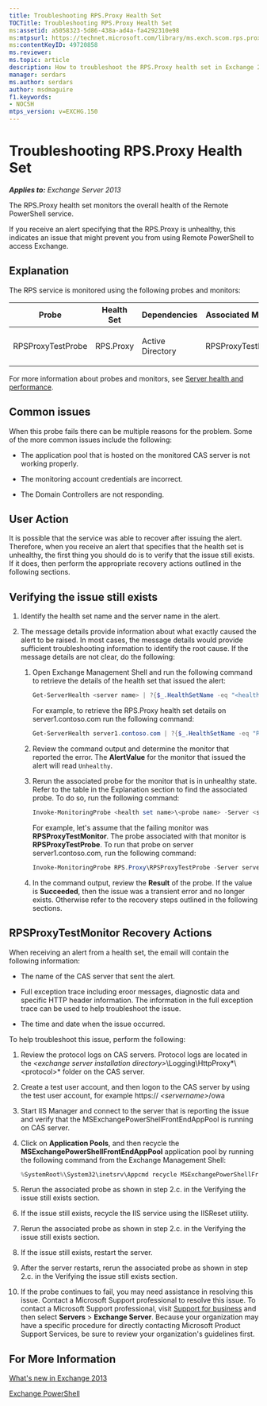```yaml
---
title: Troubleshooting RPS.Proxy Health Set
TOCTitle: Troubleshooting RPS.Proxy Health Set
ms:assetid: a5058323-5d86-438a-ad4a-fa4292310e98
ms:mtpsurl: https://technet.microsoft.com/library/ms.exch.scom.rps.proxy(v=EXCHG.150)
ms:contentKeyID: 49720858
ms.reviewer:
ms.topic: article
description: How to troubleshoot the RPS.Proxy health set in Exchange 2013
manager: serdars
ms.author: serdars
author: msdmaguire
f1.keywords:
- NOCSH
mtps_version: v=EXCHG.150
---
```


# Troubleshooting RPS.Proxy Health Set

_**Applies to:** Exchange Server 2013_

The RPS.Proxy health set monitors the overall health of the Remote PowerShell service.

If you receive an alert specifying that the RPS.Proxy is unhealthy, this indicates an issue that might prevent you from using Remote PowerShell to access Exchange.

## Explanation

The RPS service is monitored using the following probes and monitors:

<table>
<colgroup>
<col/>
<col/>
<col/>
<col/>
</colgroup>
<thead>
<tr class="header">
<th>Probe</th>
<th>Health Set</th>
<th>Dependencies</th>
<th>Associated Monitors</th>
</tr>
</thead>
<tbody>
<tr class="odd">
<td><p>RPSProxyTestProbe</p></td>
<td><p>RPS.Proxy</p></td>
<td><p>Active Directory</p></td>
<td><p>RPSProxyTestMonitor</p></td>
</tr>
</tbody>
</table>

For more information about probes and monitors, see [Server health and performance](../../server-health-and-performance-exchange-2013-help.md).

## Common issues

When this probe fails there can be multiple reasons for the problem. Some of the more common issues include the following:

- The application pool that is hosted on the monitored CAS server is not working properly.

- The monitoring account credentials are incorrect.

- The Domain Controllers are not responding.

## User Action

It is possible that the service was able to recover after issuing the alert. Therefore, when you receive an alert that specifies that the health set is unhealthy, the first thing you should do is to verify that the issue still exists. If it does, then perform the appropriate recovery actions outlined in the following sections.

## Verifying the issue still exists

1. Identify the health set name and the server name in the alert.

2. The message details provide information about what exactly caused the alert to be raised. In most cases, the message details would provide sufficient troubleshooting information to identify the root cause. If the message details are not clear, do the following:

   1. Open Exchange Management Shell and run the following command to retrieve the details of the health set that issued the alert:

      ```powershell
      Get-ServerHealth <server name> | ?{$_.HealthSetName -eq "<health set name>"}
      ```

      For example, to retrieve the RPS.Proxy health set details on server1.contoso.com run the following command:

      ```powershell
      Get-ServerHealth server1.contoso.com | ?{$_.HealthSetName -eq "RPS.Proxy"}
      ```

   2. Review the command output and determine the monitor that reported the error. The **AlertValue** for the monitor that issued the alert will read `Unhealthy`.

   3. Rerun the associated probe for the monitor that is in unhealthy state. Refer to the table in the Explanation section to find the associated probe. To do so, run the following command:

      ```powershell
      Invoke-MonitoringProbe <health set name>\<probe name> -Server <server name> | Format-List
      ```

      For example, let's assume that the failing monitor was **RPSProxyTestMonitor**. The probe associated with that monitor is **RPSProxyTestProbe**. To run that probe on server server1.contoso.com, run the following command:

      ```powershell
      Invoke-MonitoringProbe RPS.Proxy\RPSProxyTestProbe -Server server1.contoso.com | Format-List
      ```

   4. In the command output, review the **Result** of the probe. If the value is **Succeeded**, then the issue was a transient error and no longer exists. Otherwise refer to the recovery steps outlined in the following sections.

## RPSProxyTestMonitor Recovery Actions

When receiving an alert from a health set, the email will contain the following information:

- The name of the CAS server that sent the alert.

- Full exception trace including eroor messages, diagnostic data and specific HTTP header information. The information in the full exception trace can be used to help troubleshoot the issue.

- The time and date when the issue occurred.

To help troubleshoot this issue, perform the following:

1. Review the protocol logs on CAS servers. Protocol logs are located in the *\<exchange server installation directory\>*\\Logging\\HttpProxy*\\\<protocol\>* folder on the CAS server.

2. Create a test user account, and then logon to the CAS server by using the test user account, for example https:// *\<servername\>*/owa

3. Start IIS Manager and connect to the server that is reporting the issue and verify that the MSExchangePowerShellFrontEndAppPool is running on CAS server.

4. Click on **Application Pools**, and then recycle the **MSExchangePowerShellFrontEndAppPool** application pool by running the following command from the Exchange Management Shell:

   ```powershell
   %SystemRoot%\System32\inetsrv\Appcmd recycle MSExchangePowerShellFrontEndAppPool
   ```

5. Rerun the associated probe as shown in step 2.c. in the Verifying the issue still exists section.

6. If the issue still exists, recycle the IIS service using the IISReset utility.

7. Rerun the associated probe as shown in step 2.c. in the Verifying the issue still exists section.

8. If the issue still exists, restart the server.

9. After the server restarts, rerun the associated probe as shown in step 2.c. in the Verifying the issue still exists section.

10. If the probe continues to fail, you may need assistance in resolving this issue. Contact a Microsoft Support professional to resolve this issue. To contact a Microsoft Support professional, visit [Support for business](https://support.microsoft.com/supportforbusiness/productselection) and then select **Servers** \> **Exchange Server**. Because your organization may have a specific procedure for directly contacting Microsoft Product Support Services, be sure to review your organization's guidelines first.

## For More Information

[What's new in Exchange 2013](../../what-s-new-in-exchange-2013-exchange-2013-help.md)

[Exchange PowerShell](/powershell/exchange/)